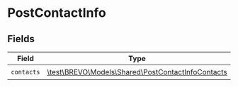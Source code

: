 # PostContactInfo


## Fields

| Field                                                                                               | Type                                                                                                | Required                                                                                            | Description                                                                                         |
| --------------------------------------------------------------------------------------------------- | --------------------------------------------------------------------------------------------------- | --------------------------------------------------------------------------------------------------- | --------------------------------------------------------------------------------------------------- |
| `contacts`                                                                                          | [\test\BREVO\Models\Shared\PostContactInfoContacts](../../Models/Shared/PostContactInfoContacts.md) | :heavy_check_mark:                                                                                  | N/A                                                                                                 |